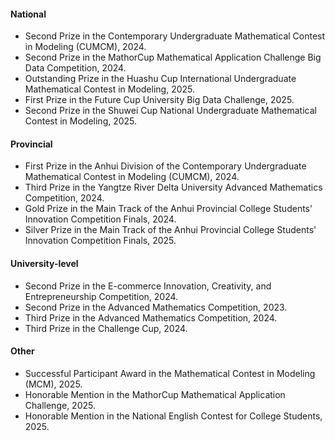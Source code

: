 #### National

- Second Prize in the Contemporary Undergraduate Mathematical Contest in Modeling (CUMCM), 2024.
- Second Prize in the MathorCup Mathematical Application Challenge Big Data Competition, 2024.
- Outstanding Prize in the Huashu Cup International Undergraduate Mathematical Contest in Modeling, 2025.
- First Prize in the Future Cup University Big Data Challenge, 2025.
- Second Prize in the Shuwei Cup National Undergraduate Mathematical Contest in Modeling, 2025.

#### Provincial

- First Prize in the Anhui Division of the Contemporary Undergraduate Mathematical Contest in Modeling (CUMCM), 2024.
- Third Prize in the Yangtze River Delta University Advanced Mathematics Competition, 2024.
- Gold Prize in the Main Track of the Anhui Provincial College Students' Innovation Competition Finals, 2024.
- Silver Prize in the Main Track of the Anhui Provincial College Students' Innovation Competition Finals, 2025.

#### University-level

- Second Prize in the E-commerce Innovation, Creativity, and Entrepreneurship Competition, 2024.
- Second Prize in the Advanced Mathematics Competition, 2023.
- Third Prize in the Advanced Mathematics Competition, 2024.
- Third Prize in the Challenge Cup, 2024.

#### Other

- Successful Participant Award in the Mathematical Contest in Modeling (MCM), 2025.
- Honorable Mention in the MathorCup Mathematical Application Challenge, 2025.
- Honorable Mention in the National English Contest for College Students, 2025.